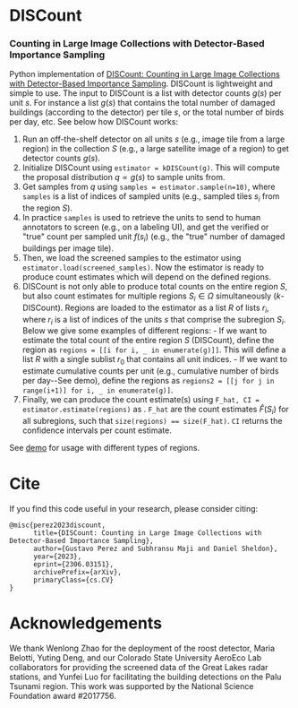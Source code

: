 # DISCount 
### Counting in Large Image Collections with Detector-Based Importance Sampling

Python implementation of [DISCount: Counting in Large Image Collections with Detector-Based Importance Sampling](https://arxiv.org/abs/2306.03151). 
DISCount is lightweight and simple to use. The input to DISCount is a list with detector counts $g(s)$ per unit $s$. For instance a list $g(s)$ that contains the total number of damaged buildings (according to the detector) per tile $s$, or the total number of birds per day, etc. See below how DISCount works:

1. Run an off-the-shelf detector on all units $s$ (e.g., image tile from a large region) in the collection $S$ (e.g., a large satellite image of a region) to get detector counts $g(s)$.
2. Initialize DISCount using `estimator = kDISCount(g)`. This will compute the proposal distribution $q \propto g(s)$ to sample units from.
3. Get samples from $q$ using `samples = estimator.sample(n=10)`, where `samples` is a list of indices of sampled units (e.g., sampled tiles $s_i$ from the region $S$). 
4. In practice `samples` is used to retrieve the units to send to human annotators to screen (e.g., on a labeling UI), and get the verified or "true" count per sampled unit $f(s_i)$ (e.g., the "true" number of damaged buildings per image tile). 
5. Then, we load the screened samples to the estimator using `estimator.load(screened_samples)`. Now the estimator is ready to produce count estimates which will depend on the defined regions.
6. DISCount is not only able to produce total counts on the entire region $S$, but also count estimates for multiple regions $S_i \in \Omega$ simultaneously ($k$-DISCount). Regions are loaded to the estimator as a list $R$ of lists $r_i$, where $r_i$ is a list of indices of the units $s$ that comprise the subregion $S_i$. Below we give some examples of different regions:
        - If we want to estimate the total count of the entire region $S$ (DISCount), define the region as `regions = [[i for i, _ in enumerate(g)]]`. This will define a list $R$ with a single sublist $r_0$ that contains all unit indices.
        - If we want to estimate cumulative counts per unit (e.g., cumulative number of birds per day--See demo), define the regions as `regions2 = [[j for j in range(i+1)] for i, _ in enumerate(g)]`.
7. Finally, we can produce the count estimate(s) using `F_hat, CI = estimator.estimate(regions)` as . `F_hat` are the count estimates $\hat{F}(S_i)$ for all subregions, such that `size(regions) == size(F_hat)`. `CI` returns the confidence intervals per count estimate.

See [demo](https://github.com/gperezs/DISCount/blob/main/demo.ipynb) for usage with different types of regions.

# Cite
If you find this code useful in your research, please consider citing:
```
@misc{perez2023discount,
      title={DISCount: Counting in Large Image Collections with Detector-Based Importance Sampling}, 
      author={Gustavo Perez and Subhransu Maji and Daniel Sheldon},
      year={2023},
      eprint={2306.03151},
      archivePrefix={arXiv},
      primaryClass={cs.CV}
}
```

# Acknowledgements
We thank Wenlong Zhao for the deployment of the roost detector, Maria Belotti, Yuting Deng, and our Colorado State University AeroEco Lab collaborators for providing the screened data of the Great Lakes radar stations, and Yunfei Luo for facilitating the building detections on the Palu Tsunami region. This work was supported by the National Science Foundation award #2017756.

